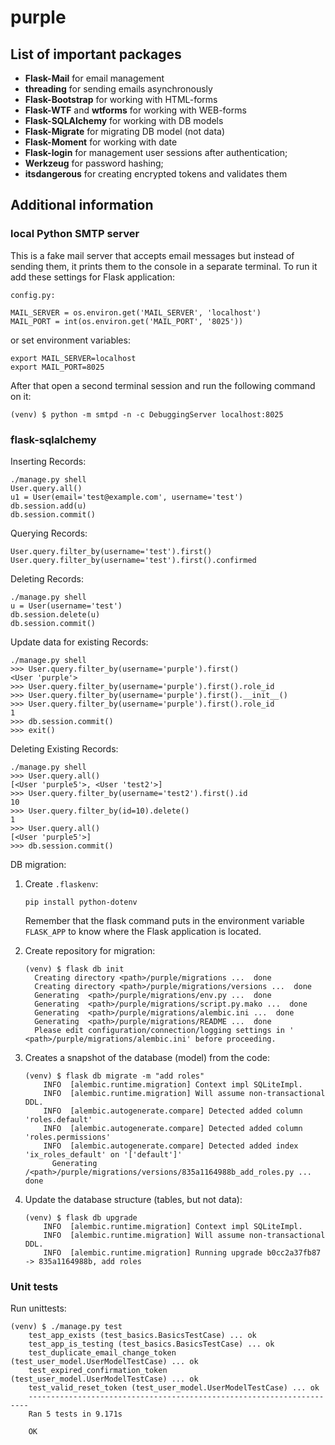 # purple

## List of important packages

- __Flask-Mail__ for email management
- __threading__ for sending emails asynchronously   
- __Flask-Bootstrap__ for working with HTML-forms
- __Flask-WTF__ and __wtforms__ for working with WEB-forms
- __Flask-SQLAlchemy__ for working with DB models
- __Flask-Migrate__ for migrating DB model (not data)
- __Flask-Moment__ for working with date 
- __Flask-login__ for management user sessions after authentication;
- __Werkzeug__ for password hashing;
- __itsdangerous__ for creating encrypted tokens and validates them

## Additional information

### local Python SMTP server

This is a fake mail server that accepts email messages but instead of sending them, it prints them to the console in a separate terminal.
To run it add these settings for Flask application:
```
config.py:

MAIL_SERVER = os.environ.get('MAIL_SERVER', 'localhost')
MAIL_PORT = int(os.environ.get('MAIL_PORT', '8025'))
```

or set environment variables:
```
export MAIL_SERVER=localhost
export MAIL_PORT=8025
```

After that open a second terminal session and run the following command on it:

```(venv) $ python -m smtpd -n -c DebuggingServer localhost:8025```

### flask-sqlalchemy
Inserting Records:
```
./manage.py shell
User.query.all()
u1 = User(email='test@example.com', username='test')
db.session.add(u)
db.session.commit()
```

Querying Records:
```
User.query.filter_by(username='test').first()
User.query.filter_by(username='test').first().confirmed
```

Deleting Records:
```
./manage.py shell
u = User(username='test')
db.session.delete(u)
db.session.commit()
```

Update data for existing Records:
```
./manage.py shell
>>> User.query.filter_by(username='purple').first()
<User 'purple'>
>>> User.query.filter_by(username='purple').first().role_id
>>> User.query.filter_by(username='purple').first().__init__()
>>> User.query.filter_by(username='purple').first().role_id
1
>>> db.session.commit()
>>> exit()
```

Deleting Existing Records:
```
./manage.py shell
>>> User.query.all()
[<User 'purple5'>, <User 'test2'>]
>>> User.query.filter_by(username='test2').first().id
10
>>> User.query.filter_by(id=10).delete()
1
>>> User.query.all()
[<User 'purple5'>]
>>> db.session.commit()
```

DB migration:

1) Create `````.flaskenv`````:

    ```pip install python-dotenv```

    Remember that the flask command puts in the environment variable ```FLASK_APP``` to know where the Flask application is located.

2) Create repository for migration:
    ```
    (venv) $ flask db init
      Creating directory <path>/purple/migrations ...  done
      Creating directory <path>/purple/migrations/versions ...  done
      Generating  <path>/purple/migrations/env.py ...  done
      Generating  <path>/purple/migrations/script.py.mako ...  done
      Generating  <path>/purple/migrations/alembic.ini ...  done
      Generating  <path>/purple/migrations/README ...  done
      Please edit configuration/connection/logging settings in ' <path>/purple/migrations/alembic.ini' before proceeding.
    ```
3) Creates a snapshot of the database (model) from the code:
    ```
    (venv) $ flask db migrate -m "add roles"
        INFO  [alembic.runtime.migration] Context impl SQLiteImpl.
        INFO  [alembic.runtime.migration] Will assume non-transactional DDL.
        INFO  [alembic.autogenerate.compare] Detected added column 'roles.default'
        INFO  [alembic.autogenerate.compare] Detected added column 'roles.permissions'
        INFO  [alembic.autogenerate.compare] Detected added index 'ix_roles_default' on '['default']'
          Generating /<path>/purple/migrations/versions/835a1164988b_add_roles.py ...  done
    ```

4) Update the database structure (tables, but not data):
    ```
    (venv) $ flask db upgrade
        INFO  [alembic.runtime.migration] Context impl SQLiteImpl.
        INFO  [alembic.runtime.migration] Will assume non-transactional DDL.
        INFO  [alembic.runtime.migration] Running upgrade b0cc2a37fb87 -> 835a1164988b, add roles
    ```

### Unit tests
Run unittests:
```
(venv) $ ./manage.py test
    test_app_exists (test_basics.BasicsTestCase) ... ok
    test_app_is_testing (test_basics.BasicsTestCase) ... ok
    test_duplicate_email_change_token (test_user_model.UserModelTestCase) ... ok
    test_expired_confirmation_token (test_user_model.UserModelTestCase) ... ok
    test_valid_reset_token (test_user_model.UserModelTestCase) ... ok
    ----------------------------------------------------------------------
    Ran 5 tests in 9.171s
    
    OK
```
